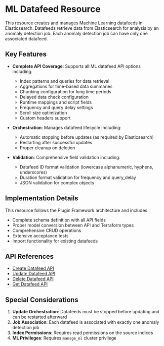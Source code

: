 # ML Datafeed Resource

This resource creates and manages Machine Learning datafeeds in Elasticsearch. Datafeeds retrieve data from Elasticsearch for analysis by an anomaly detection job. Each anomaly detection job can have only one associated datafeed.

## Key Features

- **Complete API Coverage**: Supports all ML datafeed API options including:
  - Index patterns and queries for data retrieval
  - Aggregations for time-based data summaries
  - Chunking configuration for long time periods
  - Delayed data check configuration
  - Runtime mappings and script fields
  - Frequency and query delay settings
  - Scroll size optimization
  - Custom headers support

- **Orchestration**: Manages datafeed lifecycle including:
  - Automatic stopping before updates (as required by Elasticsearch)
  - Restarting after successful updates
  - Proper cleanup on deletion

- **Validation**: Comprehensive field validation including:
  - Datafeed ID format validation (lowercase alphanumeric, hyphens, underscores)
  - Duration format validation for frequency and query_delay
  - JSON validation for complex objects

## Implementation Details

This resource follows the Plugin Framework architecture and includes:
- Complete schema definition with all API fields
- Proper model conversion between API and Terraform types
- Comprehensive CRUD operations
- Extensive acceptance tests
- Import functionality for existing datafeeds

## API References

- [Create Datafeed API](https://www.elastic.co/guide/en/elasticsearch/reference/current/ml-put-datafeed.html)
- [Update Datafeed API](https://www.elastic.co/guide/en/elasticsearch/reference/current/ml-update-datafeed.html)
- [Delete Datafeed API](https://www.elastic.co/guide/en/elasticsearch/reference/current/ml-delete-datafeed.html)
- [Get Datafeed API](https://www.elastic.co/guide/en/elasticsearch/reference/current/ml-get-datafeed.html)

## Special Considerations

1. **Update Orchestration**: Datafeeds must be stopped before updating and can be restarted afterward
2. **Job Association**: Each datafeed is associated with exactly one anomaly detection job
3. **Index Permissions**: Requires read permissions on the source indices
4. **ML Privileges**: Requires `manage_ml` cluster privilege